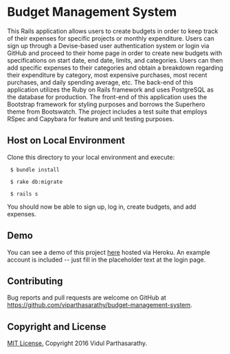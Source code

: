 # Budget Management System
  This Rails application allows users to create budgets in order to keep track of their expenses for specific projects or monthly expenditure. Users can sign up through a Devise-based user authentication system or login via GitHub and proceed to their home page in order to create new budgets with specifications on start date, end date, limits, and categories. Users can then add specific expenses to their categories and obtain a breakdown regarding their expenditure by category, most expensive purchases, most recent purchases, and daily spending average, etc. The back-end of this application utilizes the Ruby on Rails framework and uses PostgreSQL as the database for production. The front-end of this application uses the Bootstrap framework for styling purposes and borrows the Superhero theme from Bootswatch. The project includes a test suite that employs RSpec and Capybara for feature and unit testing purposes.

## Host on Local Environment
Clone this directory to your local environment and execute:
```
 $ bundle install

 $ rake db:migrate

 $ rails s
```

You should now be able to sign up, log in, create budgets, and add expenses.

## Demo

You can see a demo of this project [here](https://budget-management-system.herokuapp.com/) hosted via Heroku. An example account is included -- just fill in the placeholder text at the login page.

## Contributing

Bug reports and pull requests are welcome on GitHub at https://github.com/viparthasarathy/budget-management-system.

## Copyright and License

[MIT License.](https://github.com/viparthasarathy/budget-management-system/blob/master/LICENSE.md) Copyright 2016 Vidul Parthasarathy.

